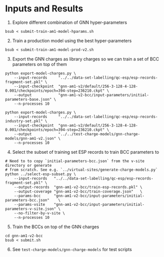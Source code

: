 # Inputs and Results

1. Explore different combination of GNN hyper-parameters

```shell
bsub < submit-train-am1-model-hparams.sh
```

2. Train a production model using the best hyper-parameters

```shell
bsub < submit-train-am1-model-prod-v2.sh
```

3. Export the GNN charges as library charges so we can train a set of 
   BCC parameters on top of them

```shell
python export-model-charges.py \
    --input-records     "../../data-set-labelling/qc-esp/esp-records-fragment-set.pkl" \
    --input-checkpoint  "gnn-am1-v2/default/256-3-128-4-128-0.001/checkpoints/epoch=394-step=236210.ckpt" \
    --output            "gnn-am1-v2-bcc/input-parameters/initial-parameters-base.json" \
    --n-processes 10
    
python export-model-charges.py \
    --input-records     "../../data-set-labelling/qc-esp/esp-records-industry-set.pkl" \
    --input-checkpoint  "gnn-am1-v2/default/256-3-128-4-128-0.001/checkpoints/epoch=394-step=236210.ckpt" \
    --output            "../../test-charge-models/gnn-charge-models/gnn-am1-v2.json" \
    --n-processes 10    
```

4. Select the subset of training set ESP records to train BCC parameters to

```shell
# Need to to copy `initial-parameters-bcc.json` from the v-site directory or generate
# from scratch. See e.g. `../virtual-sites/generate-charge-models.py`
python ../select-esp-subset.py \
    --input-records   "../../data-set-labelling/qc-esp/esp-records-fragment-set.pkl" \
    --output-records  "gnn-am1-v2-bcc/train-esp-records.pkl" \
    --output-coverage "gnn-am1-v2-bcc/train-coverage.json"   \
    --params-bcc      "gnn-am1-v2-bcc/input-parameters/initial-parameters-bcc.json"    \
    --params-vsite    "gnn-am1-v2-bcc/input-parameters/initial-parameters-v-site.json" \
    --no-filter-by-v-site \
    --n-processes 10
```

5. Train the BCCs on top of the GNN charges

```shell
cd gnn-am1-v2-bcc
bsub < submit.sh
```

6. See `test-charge-models/gnn-charge-models` for test scripts
